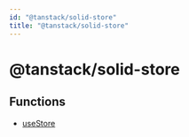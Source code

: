```yaml
---
id: "@tanstack/solid-store"
title: "@tanstack/solid-store"
---
```


# @tanstack/solid-store

## Functions

- [useStore](functions/usestore.md)
